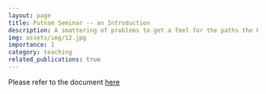 ```yaml
---
layout: page
title: Putnam Seminar -- an Introduction
description: A smattering of problems to get a feel for the paths the Putnam wants you to travel.
img: assets/img/12.jpg
importance: 1
category: teaching
related_publications: true
---
```


Please refer to the document [here](assets\pdf\Spring_2023_Putnam_Seminar_Lecture_01.pdf)

